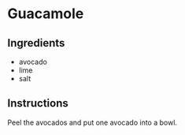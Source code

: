 # Guacamole
## Ingredients
* avocado
* lime
* salt
## Instructions
Peel the avocados and put one avocado into a bowl.
